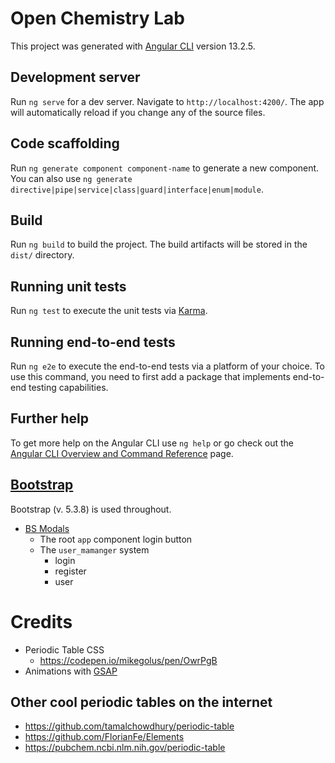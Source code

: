 # Open Chemistry Lab
This project was generated with [Angular CLI](https://github.com/angular/angular-cli) version 13.2.5.

## Development server
Run `ng serve` for a dev server. Navigate to `http://localhost:4200/`. The app will automatically reload if you change any of the source files.

## Code scaffolding
Run `ng generate component component-name` to generate a new component. You can also use `ng generate directive|pipe|service|class|guard|interface|enum|module`.

## Build
Run `ng build` to build the project. The build artifacts will be stored in the `dist/` directory.

## Running unit tests
Run `ng test` to execute the unit tests via [Karma](https://karma-runner.github.io).

## Running end-to-end tests
Run `ng e2e` to execute the end-to-end tests via a platform of your choice. To use this command, you need to first add a package that implements end-to-end testing capabilities.

## Further help
To get more help on the Angular CLI use `ng help` or go check out the [Angular CLI Overview and Command Reference](https://angular.io/cli) page.

## [Bootstrap](https://getbootstrap.com/)
Bootstrap (v. 5.3.8) is used throughout.
- [BS Modals](https://getbootstrap.com/docs/5.3/components/modal/)
  - The root `app` component login button
  - The `user_mamanger` system
    - login
    - register
    - user

# Credits
- Periodic Table CSS
  - https://codepen.io/mikegolus/pen/OwrPgB
- Animations with [GSAP](https://gsap.com/)

## Other cool periodic tables on the internet
- https://github.com/tamalchowdhury/periodic-table
- https://github.com/FlorianFe/Elements
- https://pubchem.ncbi.nlm.nih.gov/periodic-table
